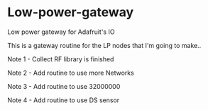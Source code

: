 # Low-power-gateway
Low power gateway for Adafruit's IO

This is a gateway routine for the LP nodes that I'm going to make..

Note 1 - Collect RF library is finished

Note 2 - Add routine to use more Networks

Note 3 - Add routine to use 32000000

Note 4 - Add routine to use DS sensor
